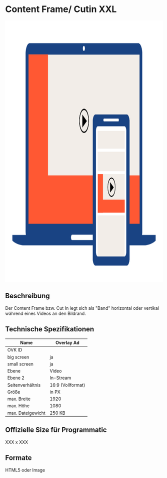 # Content Frame/ Cutin XXL
<img width="1250" height="833" alt="OVK_WF_Video_Content_Frame_02 (002)" src="/img/formats/OVK_WF_Video_Content_Frame_02.png" />


## Beschreibung
Der Content Frame bzw. Cut In legt sich als "Band" horizontal oder vertikal während eines Videos an den Bildrand.

## Technische Spezifikationen

| Name            | Overlay Ad     |
|-----------------|----------------|
| OVK ID          |                |
| big screen      | ja             |
| small screen    | ja             |
| Ebene           | Video          |
| Ebene 2         | In-Stream      |
| Seitenverhältnis| 16:9 (Vollformat)|
| Größe           | in PX          |
| max. Breite     | 1920           |
| max. Höhe       | 1080           |
| max. Dateigewicht| 250 KB        |


## Offizielle Size für Programmatic
XXX x XXX


## Formate
HTML5 oder Image
